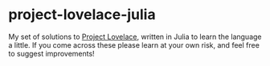 # project-lovelace-julia

My set of solutions to [Project Lovelace](https://projectlovelace.net), written in Julia to learn the language a little.
If you come across these please learn at your own risk, and feel free to suggest improvements!
